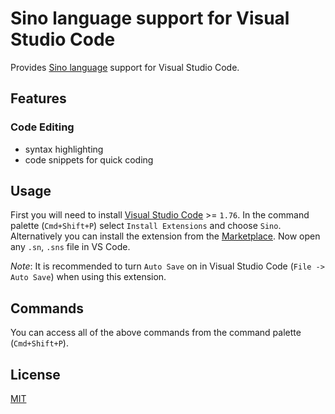 # Sino language support for Visual Studio Code
<!-- npm install -g yo generator-code -->
<!-- npm install -g vsce -->
<!-- 
[![Version](https://vsmarketplacebadge.apphb.com/version/vlanguage.vscode-vlang.svg)](https://marketplace.visualstudio.com/items?itemName=vlanguage.vscode-vlang)
[![Installs](https://vsmarketplacebadge.apphb.com/installs/vlanguage.vscode-vlang.svg)](https://marketplace.visualstudio.com/items?itemName=vlanguage.vscode-vlang)
[![GitHub Workflow Status](https://img.shields.io/github/actions/workflow/status/vlang/vscode-vlang/ci.yml?branch=master)](https://github.com/vlang/vscode-vlang/actions/) -->

Provides [Sino language](https://sino-lang.org) support for Visual Studio Code.

<!-- ## Preview

![First demo screenshot](./images/demo.png) -->

## Features

### Code Editing

- syntax highlighting
- code snippets for quick coding

## Usage

First you will need to install [Visual Studio Code][vs-code] >= `1.76`.
In the command palette (`Cmd+Shift+P`) select `Install Extensions` and choose `Sino`.
Alternatively you can install the extension from the [Marketplace][market-ext-link].
Now open any `.sn`, `.sns` file in VS Code.

_Note_: It is recommended to turn `Auto Save` on
    in Visual Studio Code (`File -> Auto Save`) when using this extension.

## Commands

<!-- - `V: Run current file`
- `V: Format current file`
- `V: Build an optimized executable from current file`
- `V: Show V version`
- `V: Update VLS`
- `V: Restart VLS` -->

You can access all of the above commands from the command palette (`Cmd+Shift+P`).

## License

[MIT](./LICENSE)

<!-- Links -->
[vs-code]: https://code.visualstudio.com/
[market-ext-link]: https://marketplace.visualstudio.com/items?itemName=vlanguage.vscode-sino